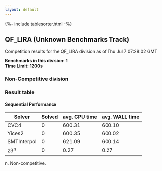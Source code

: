 ```yaml
---
layout: default
---
```

{%- include tablesorter.html -%}

##  QF_LIRA (Unknown Benchmarks Track)

Competition results for the QF_LIRA division as of Thu Jul 7 07:28:02 GMT

**Benchmarks in this division: 1**
<br/>
**Time Limit: 1200s**


###  Non-Competitive division 
### Result table
 




#### Sequential Performance
<table id="unknown" class="result sorted">
<thead>
<tr>
<th class="center">Solver</th>
<th class="center">Solved</th>
<th class="center">avg. CPU time </th>
<th class="center">avg. WALL time </th>
</tr>
</thead>
<tr>
<td>CVC4</td>
<td class="right">0</td>
<td class="right">600.31</td>
<td class="right">600.10</td>
</tr>
<tr>
<td>Yices2</td>
<td class="right">0</td>
<td class="right">600.35</td>
<td class="right">600.02</td>
</tr>
<tr>
<td>SMTInterpol</td>
<td class="right">0</td>
<td class="right">621.09</td>
<td class="right">600.14</td>
</tr>
<tr>
<td>z3<SUP><a href="#fn">n</a></SUP>
</td>
<td class="right">0</td>
<td class="right">0.27</td>
<td class="right">0.27</td>
</tr>
</table>
<span id="fn"> n. Non-competitive.</span>


